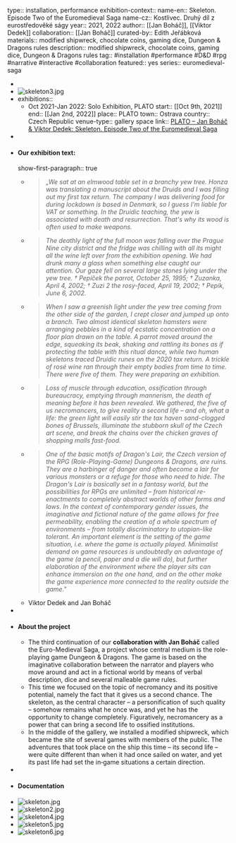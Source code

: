 type:: installation, performance
exhibition-context::
name-en:: Skeleton. Episode Two of the Euromedieval Saga
name-cz:: Kostlivec. Druhý díl z eurostředověké ságy
year:: 2021, 2022
author:: [[Jan Boháč]], [[Viktor Dedek]]
collaboration:: [[Jan Boháč]]
curated-by:: Edith Jeřábková
materials:: modified shipwreck, chocolate coins, gaming dice, Dungeon & Dragons rules
description:: modified shipwreck, chocolate coins, gaming dice, Dungeon & Dragons rules
tag:: #installation #performance #D&D #rpg #narrative #interactive #collaboration
featured:: yes
series:: euromedieval-saga

-
- ![skeleton3.jpg](../assets/skeleton3_1711278602807_0.jpg)
- exhibitions::
	- Oct 2021-Jan 2022: Solo Exhibition, PLATO
	  start:: [[Oct 9th, 2021]]
	  end:: [[Jan 2nd, 2022]]
	  place:: PLATO
	  town:: Ostrava
	  country:: Czech Republic
	  venue-type:: gallery space
	  link:: [PLATO – Jan Boháč & Viktor Dedek: Skeleton. Episode Two of the Euromedieval Saga](https://plato-ostrava.cz/en/Vystavy/2021/Jan-Bohac-A-Viktor-Dedek)
-
- #### Our exhibition text:
  show-first-paragraph:: true
	- > *„We sat at an elmwood table set in a branchy yew tree. Honza was translating a manuscript about the Druids and I was filling out my first tax return. The company I was delivering food for during lockdown is based in Denmark, so I guess I'm liable for VAT or something. In the Druidic teaching, the yew is associated with death and resurrection. That's why its wood is often used to make weapons.*
	- > *The deathly light of the full moon was falling over the Prague Nine city district and the fridge was chilling with all its might all the wine left over from the exhibition opening. We had drunk many a glass when something else caught our attention. Our gaze fell on several large stones lying under the yew tree. † Pepíček the parrot, October 25, 1995; † Zuzanka, April 4, 2002; † Zuzi 2 the rosy-faced, April 19, 2002; † Pepík, June 6, 2002.*
	- > *When I saw a greenish light under the yew tree coming from the other side of the garden, I crept closer and jumped up onto a branch. Two almost identical skeleton hamsters were arranging pebbles in a kind of ecstatic concentration on a floor plan drawn on the table. A parrot moved around the edge, squeaking its beak, shaking and rattling its bones as if protecting the table with this ritual dance, while two human skeletons traced Druidic runes on the 2020 tax return. A trickle of rosé wine ran through their empty bodies from time to time. There were five of them. They were preparing an exhibition.*
	- > *Loss of muscle through education, ossification through bureaucracy, emptying through mannerism, the death of meaning before it has been revealed. We gathered, the five of us necromancers, to give reality a second life – and oh, what a life: the green light will easily stir the tax haven sand-clogged bones of Brussels, illuminate the stubborn skull of the Czech art scene, and break the chains over the chicken graves of shopping malls fast-food.*
	- > *One of the basic motifs of Dragon's Lair, the Czech version of the RPG (Role-Playing-Game) Dungeons & Dragons, are ruins. They are a harbinger of danger and often become a lair for various monsters or a refuge for those who need to hide. The Dragon's Lair is basically set in a fantasy world, but the possibilities for RPGs are unlimited – from historical re-enactments to completely abstract worlds of other forms and laws. In the context of contemporary gender issues, the imaginative and fictional nature of the game allows for free permeability, enabling the creation of a whole spectrum of environments – from totally discriminatory to utopian-like tolerant. An important element is the setting of the game situation, i.e. where the game is actually played. Minimalist demand on game resources is undoubtedly an advantage of the game (a pencil, paper and a die will do), but further elaboration of the environment where the player sits can enhance immersion on the one hand, and on the other make the game experience more connected to the reality outside the game."*
	- Viktor Dedek and Jan Boháč
-
- #### About the project
	- The third continuation of our **collaboration with Jan Boháč** called the Euro-Medieval Saga, a project whose central medium is the role-playing game Dungeon & Dragons. The game is based on the imaginative collaboration between the narrator and players who move around and act in a fictional world by means of verbal description, dice and several malleable game rules.
	- This time we focused on the topic of necromancy and its positive potential, namely the fact that it gives us a second chance. The skeleton, as the central character – a personification of such quality – somehow remains what he once was, and yet he has the opportunity to change completely. Figuratively, necromancery as a power that can bring a second life to ossified institutions.
	- In the middle of the gallery, we installed a modified shipwreck, which became the site of several games with members of the public. The adventures that took place on the ship this time – its second life – were quite different than when it had once sailed on water, and yet its past life had set the in‑game situations a certain direction.
-
- #### Documentation
- ![skeleton.jpg](../assets/skeleton_1711278586080_0.jpg)
- ![skeleton2.jpg](../assets/skeleton2_1711278597094_0.jpg)
- ![skeleton4.jpg](../assets/skeleton4_1711278612455_0.jpg)
- ![skeleton5.jpg](../assets/skeleton5_1711278624737_0.jpg)
- ![skeleton6.jpg](../assets/skeleton6_1711278629920_0.jpg)
